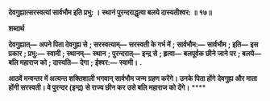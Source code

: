 **देवगुह्यात्सरस्वत्यां सार्वभौम इति प्रभु: ।** **स्थानं पुरन्दराद्धृत्वा बलये दास्यतीश्वर: ॥ १७॥** 

**शब्दार्थ** 

**देवगुह्यात्—** **अपने पिता देवगुह्य से** **; सरस्वत्याम्—** **सरस्वती के गर्भ में** **; सार्वभौम:—** **सार्वभौम** **; इति—** **इस प्रकार** **; प्रभु:—** **स्वामी** **; स्थानम्—** **स्थान** **; पुरन्दरात्—** **इन्द्र से** **; हृत्वा—** **बलपूर्वक छीने जाने पर** **; बलये—** **बलि महाराज को** **; दास्यति—** **देगा** **;** **ईश्वर:—** **स्वामी।** **.** 

**आठवें मन्वन्तर में अत्यन्त शक्तिशाली भगवान् सार्वभौम जन्म ग्रहण करेंगे। उनके पिता होंगे** **देवगुह्य और माता होंगी सरस्वती। वे पुरन्दर (इन्द्र) से राज्य छीन कर उसे बलि महाराज को** **देंगे।** **** 
